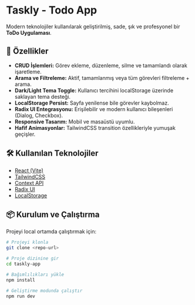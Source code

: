 # Taskly - Todo App

Modern teknolojiler kullanılarak geliştirilmiş, sade, şık ve profesyonel bir **ToDo Uygulaması**.

## 🚀 Özellikler
- **CRUD İşlemleri:** Görev ekleme, düzenleme, silme ve tamamlandı olarak işaretleme.
- **Arama ve Filtreleme:** Aktif, tamamlanmış veya tüm görevleri filtreleme + arama.
- **Dark/Light Tema Toggle:** Kullanıcı tercihini localStorage üzerinde saklayan tema desteği.
- **LocalStorage Persist:** Sayfa yenilense bile görevler kaybolmaz.
- **Radix UI Entegrasyonu:** Erişilebilir ve modern kullanıcı bileşenleri (Dialog, Checkbox).
- **Responsive Tasarım:** Mobil ve masaüstü uyumlu.
- **Hafif Animasyonlar:** TailwindCSS transition özellikleriyle yumuşak geçişler.

## 🛠 Kullanılan Teknolojiler
- [React (Vite)](https://vitejs.dev/)
- [TailwindCSS](https://tailwindcss.com/)
- [Context API](https://reactjs.org/docs/context.html)
- [Radix UI](https://www.radix-ui.com/)
- [LocalStorage](https://developer.mozilla.org/en-US/docs/Web/API/Window/localStorage)

## 📦 Kurulum ve Çalıştırma
Projeyi local ortamda çalıştırmak için:

```bash
# Projeyi klonla
git clone <repo-url>

# Proje dizinine gir
cd taskly-app

# Bağımlılıkları yükle
npm install

# Geliştirme modunda çalıştır
npm run dev
